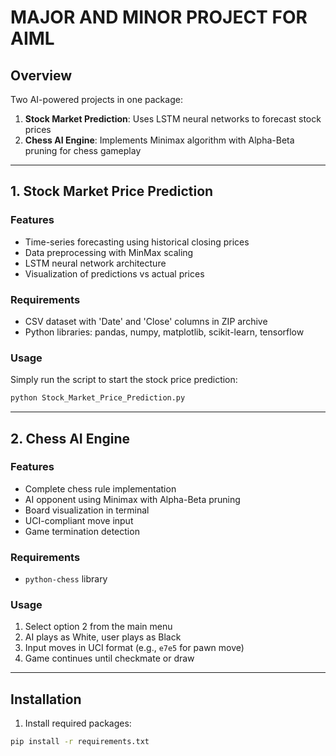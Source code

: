 # MAJOR AND MINOR PROJECT FOR AIML
## Overview
Two AI-powered projects in one package:
1. **Stock Market Prediction**: Uses LSTM neural networks to forecast stock prices
2. **Chess AI Engine**: Implements Minimax algorithm with Alpha-Beta pruning for chess gameplay

---

## 1. Stock Market Price Prediction

### Features
- Time-series forecasting using historical closing prices
- Data preprocessing with MinMax scaling
- LSTM neural network architecture
- Visualization of predictions vs actual prices

### Requirements
- CSV dataset with 'Date' and 'Close' columns in ZIP archive
- Python libraries: pandas, numpy, matplotlib, scikit-learn, tensorflow

### Usage

Simply run the script to start the stock price prediction:

```bash
python Stock_Market_Price_Prediction.py
```


---

## 2. Chess AI Engine

### Features
- Complete chess rule implementation
- AI opponent using Minimax with Alpha-Beta pruning
- Board visualization in terminal
- UCI-compliant move input
- Game termination detection

### Requirements
- `python-chess` library

### Usage
1. Select option 2 from the main menu
2. AI plays as White, user plays as Black
3. Input moves in UCI format (e.g., `e7e5` for pawn move)
4. Game continues until checkmate or draw

---

## Installation
1. Install required packages:
```bash
pip install -r requirements.txt
